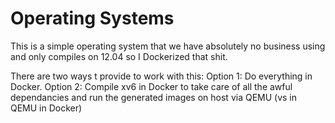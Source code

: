 # Operating Systems

This is a simple operating system that we have absolutely no business using and only compiles on 12.04 so I Dockerized that shit.

There are two ways t provide to work with this:
    Option 1: Do everything in Docker.
    Option 2: Compile xv6 in Docker to take care of all the awful dependancies and run the generated images on host via QEMU (vs in QEMU in Docker)